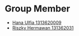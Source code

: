 # Group Member
- <a href="https://github.com/applepie25">Hana Ulfia  1313620009</a>
- <a href="github.com/riszkyhermawan">Riszky Hermawan  131362031</a>
